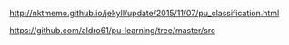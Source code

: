 
http://nktmemo.github.io/jekyll/update/2015/11/07/pu_classification.html

https://github.com/aldro61/pu-learning/tree/master/src
